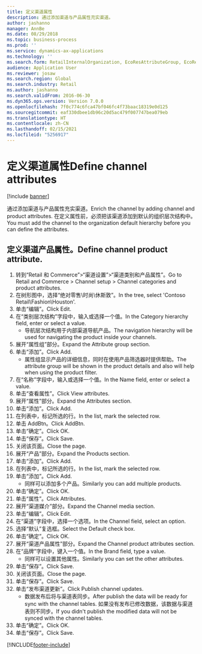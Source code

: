 ```yaml
---
title: 定义渠道属性
description: 通过添加渠道与产品属性充实渠道。
author: jashanno
manager: AnnBe
ms.date: 08/29/2018
ms.topic: business-process
ms.prod: ''
ms.service: dynamics-ax-applications
ms.technology: ''
ms.search.form: RetailInternalOrganization, EcoResAttributeGroup, EcoResAttributeGroupAttribute, RetailAddChannelItems, RetailCatalogProductAttributeValue, RetailMedia
audience: Application User
ms.reviewer: josaw
ms.search.region: Global
ms.search.industry: Retail
ms.author: jashanno
ms.search.validFrom: 2016-06-30
ms.dyn365.ops.version: Version 7.0.0
ms.openlocfilehash: 7f0c774c6fca47bf046fc4f73baac18319e0d125
ms.sourcegitcommit: eaf330dbee1db96c20d5ac479f007747bea079eb
ms.translationtype: HT
ms.contentlocale: zh-CN
ms.lasthandoff: 02/15/2021
ms.locfileid: "5256917"
---
```

# <a name="define-channel-attributes"></a><span data-ttu-id="9a165-103">定义渠道属性</span><span class="sxs-lookup"><span data-stu-id="9a165-103">Define channel attributes</span></span>

[!include [banner](../includes/banner.md)]

<span data-ttu-id="9a165-104">通过添加渠道与产品属性充实渠道。</span><span class="sxs-lookup"><span data-stu-id="9a165-104">Enrich the channel by adding channel and product attributes.</span></span> <span data-ttu-id="9a165-105">在定义属性前，必须把该渠道添加到默认的组织层次结构中。</span><span class="sxs-lookup"><span data-stu-id="9a165-105">You must add the channel to the organization default hierarchy before you can define the attributes.</span></span>


## <a name="define-channel-product-attribute"></a><span data-ttu-id="9a165-106">定义渠道产品属性。</span><span class="sxs-lookup"><span data-stu-id="9a165-106">Define channel product attribute.</span></span>
1. <span data-ttu-id="9a165-107">转到“Retail 和 Commerce”>“渠道设置”>“渠道类别和产品属性”。</span><span class="sxs-lookup"><span data-stu-id="9a165-107">Go to Retail and Commerce > Channel setup > Channel categories and product attributes.</span></span>
2. <span data-ttu-id="9a165-108">在树形图中，选择“绝对零售\时尚\休斯敦”。</span><span class="sxs-lookup"><span data-stu-id="9a165-108">In the tree, select 'Contoso Retail\Fashion\Houston'.</span></span>
3. <span data-ttu-id="9a165-109">单击“编辑”。</span><span class="sxs-lookup"><span data-stu-id="9a165-109">Click Edit.</span></span>
4. <span data-ttu-id="9a165-110">在“类别层次结构”字段中，输入或选择一个值。</span><span class="sxs-lookup"><span data-stu-id="9a165-110">In the Category hierarchy field, enter or select a value.</span></span>
    * <span data-ttu-id="9a165-111">导航层次结构用于内部渠道导航产品。</span><span class="sxs-lookup"><span data-stu-id="9a165-111">The navigation hierarchy will be used for navigating the product inside your channels.</span></span>  
5. <span data-ttu-id="9a165-112">展开“属性组”部分。</span><span class="sxs-lookup"><span data-stu-id="9a165-112">Expand the Attribute group section.</span></span>
6. <span data-ttu-id="9a165-113">单击“添加”。</span><span class="sxs-lookup"><span data-stu-id="9a165-113">Click Add.</span></span>
    * <span data-ttu-id="9a165-114">属性组显示产品的详细信息，同时在使用产品筛选器时提供帮助。</span><span class="sxs-lookup"><span data-stu-id="9a165-114">The attribute group will be shown in the product details and also will help when using the product filter.</span></span>  
7. <span data-ttu-id="9a165-115">在“名称”字段中，输入或选择一个值。</span><span class="sxs-lookup"><span data-stu-id="9a165-115">In the Name field, enter or select a value.</span></span>
8. <span data-ttu-id="9a165-116">单击“查看属性”。</span><span class="sxs-lookup"><span data-stu-id="9a165-116">Click View attributes.</span></span>
9. <span data-ttu-id="9a165-117">展开“属性”部分。</span><span class="sxs-lookup"><span data-stu-id="9a165-117">Expand the Attributes section.</span></span>
10. <span data-ttu-id="9a165-118">单击“添加”。</span><span class="sxs-lookup"><span data-stu-id="9a165-118">Click Add.</span></span>
11. <span data-ttu-id="9a165-119">在列表中，标记所选的行。</span><span class="sxs-lookup"><span data-stu-id="9a165-119">In the list, mark the selected row.</span></span>
12. <span data-ttu-id="9a165-120">单击 AddBtn。</span><span class="sxs-lookup"><span data-stu-id="9a165-120">Click AddBtn.</span></span>
13. <span data-ttu-id="9a165-121">单击“确定”。</span><span class="sxs-lookup"><span data-stu-id="9a165-121">Click OK.</span></span>
14. <span data-ttu-id="9a165-122">单击“保存”。</span><span class="sxs-lookup"><span data-stu-id="9a165-122">Click Save.</span></span>
15. <span data-ttu-id="9a165-123">关闭该页面。</span><span class="sxs-lookup"><span data-stu-id="9a165-123">Close the page.</span></span>
16. <span data-ttu-id="9a165-124">展开“产品”部分。</span><span class="sxs-lookup"><span data-stu-id="9a165-124">Expand the Products section.</span></span>
17. <span data-ttu-id="9a165-125">单击“添加”。</span><span class="sxs-lookup"><span data-stu-id="9a165-125">Click Add.</span></span>
18. <span data-ttu-id="9a165-126">在列表中，标记所选的行。</span><span class="sxs-lookup"><span data-stu-id="9a165-126">In the list, mark the selected row.</span></span>
19. <span data-ttu-id="9a165-127">单击“添加”。</span><span class="sxs-lookup"><span data-stu-id="9a165-127">Click Add.</span></span>
    * <span data-ttu-id="9a165-128">同样可以添加多个产品。</span><span class="sxs-lookup"><span data-stu-id="9a165-128">Similarly you can add multiple products.</span></span>  
20. <span data-ttu-id="9a165-129">单击“确定”。</span><span class="sxs-lookup"><span data-stu-id="9a165-129">Click OK.</span></span>
21. <span data-ttu-id="9a165-130">单击“属性”。</span><span class="sxs-lookup"><span data-stu-id="9a165-130">Click Attributes.</span></span>
22. <span data-ttu-id="9a165-131">展开“渠道媒介”部分。</span><span class="sxs-lookup"><span data-stu-id="9a165-131">Expand the Channel media section.</span></span>
23. <span data-ttu-id="9a165-132">单击“编辑”。</span><span class="sxs-lookup"><span data-stu-id="9a165-132">Click Edit.</span></span>
24. <span data-ttu-id="9a165-133">在“渠道”字段中，选择一个选项。</span><span class="sxs-lookup"><span data-stu-id="9a165-133">In the Channel field, select an option.</span></span>
25. <span data-ttu-id="9a165-134">选择“默认”复选框。</span><span class="sxs-lookup"><span data-stu-id="9a165-134">Select the Default check box.</span></span>
26. <span data-ttu-id="9a165-135">单击“确定”。</span><span class="sxs-lookup"><span data-stu-id="9a165-135">Click OK.</span></span>
27. <span data-ttu-id="9a165-136">展开“渠道产品属性”部分。</span><span class="sxs-lookup"><span data-stu-id="9a165-136">Expand the Channel product attributes section.</span></span>
28. <span data-ttu-id="9a165-137">在“品牌”字段中，键入一个值。</span><span class="sxs-lookup"><span data-stu-id="9a165-137">In the Brand field, type a value.</span></span>
    * <span data-ttu-id="9a165-138">同样可以设置其他属性。</span><span class="sxs-lookup"><span data-stu-id="9a165-138">Similarly you can set the other attributes.</span></span>  
29. <span data-ttu-id="9a165-139">单击“保存”。</span><span class="sxs-lookup"><span data-stu-id="9a165-139">Click Save.</span></span>
30. <span data-ttu-id="9a165-140">关闭该页面。</span><span class="sxs-lookup"><span data-stu-id="9a165-140">Close the page.</span></span>
31. <span data-ttu-id="9a165-141">单击“保存”。</span><span class="sxs-lookup"><span data-stu-id="9a165-141">Click Save.</span></span>
32. <span data-ttu-id="9a165-142">单击“发布渠道更新”。</span><span class="sxs-lookup"><span data-stu-id="9a165-142">Click Publish channel updates.</span></span>
    * <span data-ttu-id="9a165-143">数据发布后将与渠道表同步。</span><span class="sxs-lookup"><span data-stu-id="9a165-143">After publish the data will be ready for sync with the channel tables.</span></span> <span data-ttu-id="9a165-144">如果没有发布已修改数据，该数据与渠道表则不同步。</span><span class="sxs-lookup"><span data-stu-id="9a165-144">If you didn't publish the modified data will not be synced with the channel tables.</span></span>  
33. <span data-ttu-id="9a165-145">单击“确定”。</span><span class="sxs-lookup"><span data-stu-id="9a165-145">Click OK.</span></span>
34. <span data-ttu-id="9a165-146">单击“保存”。</span><span class="sxs-lookup"><span data-stu-id="9a165-146">Click Save.</span></span>



[!INCLUDE[footer-include](../../includes/footer-banner.md)]